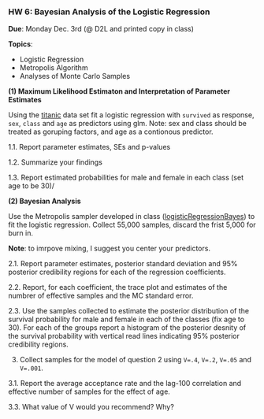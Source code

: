 ### HW 6: Bayesian Analysis of the Logistic Regression

**Due**: Monday Dec. 3rd (@ D2L and printed copy in class)

**Topics**:
  - Logistic Regression
  - Metropolis Algorithm
  - Analyses of Monte Carlo Samples
  
 
 **(1) Maximum Likelihood Estimaton and Interpretation of Parameter Estimates**
 
Using the [titanic](https://github.com/gdlc/STT465/blob/master/titanic.csv) data set fit a logistic regression with `survived` as response, `sex`, `class` and `age` as predictors using glm. Note: sex and class should be treated as goruping factors, and age as a contionous predictor.


1.1. Report parameter estimates, SEs and p-values


1.2. Summarize your findings


1.3. Report estimated probabilities for male and female in each class (set age to be 30)/

**(2) Bayesian Analysis**

Use the Metropolis sampler developed in class ([logisticRegressionBayes](https://github.com/gdlc/STT465/blob/master/logisticRegression.md#bayes)) to fit the logistic regression. Collect 55,000 samples, discard the frist 5,000 for burn in.

**Note**: to imrpove mixing, I suggest you center your predictors.

2.1. Report parameter estimates, posterior standard deviation and 95% posterior credibility regions for each of the regression coefficients.



2.2. Report, for each coefficient, the trace plot and estimates of the numbrer of effective samples and the MC standard error.

2.3. Use the samples collected to estimate the posterior distribution of the survival probability for male and female in each of the classes (fix age to 30). For each of the groups report a histogram of the posterior desnity of the survival probability with vertical read lines indicating 95% posterior credibility regions.


3. Collect samples for the model of question 2 using `V=.4`, `V=.2`, `V=.05` and `V=.001`.

3.1. Report the average acceptance rate and the lag-100 correlation and effective number of samples for the effect of age.

3.3. What value of V would you recommend? Why?

